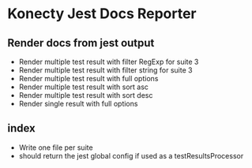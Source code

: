 # Konecty Jest Docs Reporter

## Render docs from jest output

-   Render multiple test result with filter RegExp for suite 3
-   Render multiple test result with filter string for suite 3
-   Render multiple test result with full options
-   Render multiple test result with sort asc
-   Render multiple test result with sort desc
-   Render single result with full options

## index

-   Write one file per suite
-   should return the jest global config if used as a testResultsProcessor
